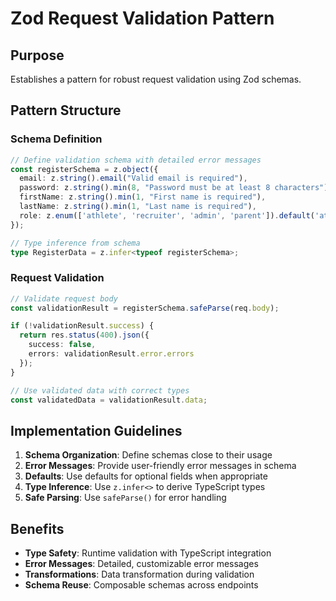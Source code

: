 # Zod Request Validation Pattern

## Purpose
Establishes a pattern for robust request validation using Zod schemas.

## Pattern Structure

### Schema Definition
```typescript
// Define validation schema with detailed error messages
const registerSchema = z.object({
  email: z.string().email("Valid email is required"),
  password: z.string().min(8, "Password must be at least 8 characters"),
  firstName: z.string().min(1, "First name is required"),
  lastName: z.string().min(1, "Last name is required"),
  role: z.enum(['athlete', 'recruiter', 'admin', 'parent']).default('athlete')
});

// Type inference from schema
type RegisterData = z.infer<typeof registerSchema>;
```

### Request Validation
```typescript
// Validate request body
const validationResult = registerSchema.safeParse(req.body);

if (!validationResult.success) {
  return res.status(400).json({ 
    success: false, 
    errors: validationResult.error.errors 
  });
}

// Use validated data with correct types
const validatedData = validationResult.data;
```

## Implementation Guidelines

1. **Schema Organization**: Define schemas close to their usage
2. **Error Messages**: Provide user-friendly error messages in schema
3. **Defaults**: Use defaults for optional fields when appropriate
4. **Type Inference**: Use `z.infer<>` to derive TypeScript types
5. **Safe Parsing**: Use `safeParse()` for error handling

## Benefits

- **Type Safety**: Runtime validation with TypeScript integration
- **Error Messages**: Detailed, customizable error messages
- **Transformations**: Data transformation during validation
- **Schema Reuse**: Composable schemas across endpoints 